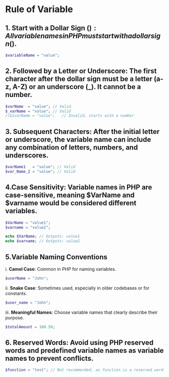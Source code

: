 # Rule of Variable

## 1. Start with a Dollar Sign ($): All variable names in PHP must start with a dollar sign ($).
```PHP
$variableName = "value";
```

## 2. Followed by a Letter or Underscore: The first character after the dollar sign must be a letter (a-z, A-Z) or an underscore (_). It cannot be a number.
```PHP
$varName  = "value"; // Valid
$_varName = "value"; // Valid
//$1varName = "value";   // Invalid, starts with a number
```

## 3. Subsequent Characters: After the initial letter or underscore, the variable name can include any combination of letters, numbers, and underscores.
```PHP
$varName1   = "value"; // Valid
$var_Name_2 = "value"; // Valid
```

## 4.Case Sensitivity: Variable names in PHP are case-sensitive, meaning $VarName and $varname would be considered different variables.
```PHP
$VarName = "value1";
$varname = "value2";

echo $VarName; // Outputs: value1
echo $varname; // Outputs: value2
```
## 5.Variable Naming Conventions
i. **Camel Case**: Common in PHP for naming variables.
```PHP    
$userName = "John";
```
ii. **Snake Case**: Sometimes used, especially in older codebases or for constants.
```PHP
$user_name = "John";
```
iii. **Meaningful Names**: Choose variable names that clearly describe their purpose.
```PHP
$totalAmount = 100.50;
```

## 6. Reserved Words: Avoid using PHP reserved words and predefined variable names as variable names to prevent conflicts.
```PHP
$function = "test"; // Not recommended, as function is a reserved word
```